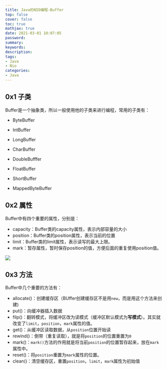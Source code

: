 ```yaml
---
title: Java的NIO编程-Buffer
top: false
cover: false
toc: true
mathjax: true
date: 2021-03-01 10:07:05
password:
summary:
keywords:
description:
tags:
- Java
- Nio
categories:
- Java
---
```


## 0x1 子类

Buffer是一个抽象类，所以一般使用他的子类来进行编程，常用的子类有：

- ByteBuffer

- IntBuffer
- LongBuffer
- CharBuffer
- DoubleBufffer
- FloatBuffer
- ShortBuffer
- MappedByteBuffer

## 0x2 属性

Buffer中有四个重要的属性，分别是：

- capacity：Buffer类的capacity属性，表示内部容量的大小
- position：Buffer类的position属性，表示当前的位置
- limit：Buffer类的limit属性，表示读写的最大上限。
- mark：暂存属性，暂时保存position的值，方便后面的重复使用position值。

![](http://cdn.mjava.top/blog/epub_26174369_8)

## 0x3 方法

Buffer中几个重要的方法有：

- allocate()：创建缓存区（BUffer创建缓存区不是用`new`，而是用这个方法来创建)
- put()：向缓冲器插入数据
- filp()：翻转模式，将缓冲区改为读模式（缓冲区默认模式为**写模式**）。其实就改变了`limit`，`position`，`mark`属性的值。
- get()：从缓冲区读取数据，从`position`位置开始读
- rewind()：倒带（重复读取），就是将`position`的位置重置为`0`
- mark()：`mark()`方法的作用就是将当前`position`的位置暂存起来，放在`mark`属性中。
- reset()：将`position`重置为`mark`属性的位置。
- clean()：清空缓存区，重置`position`，`limit`，`mark`属性为初始值